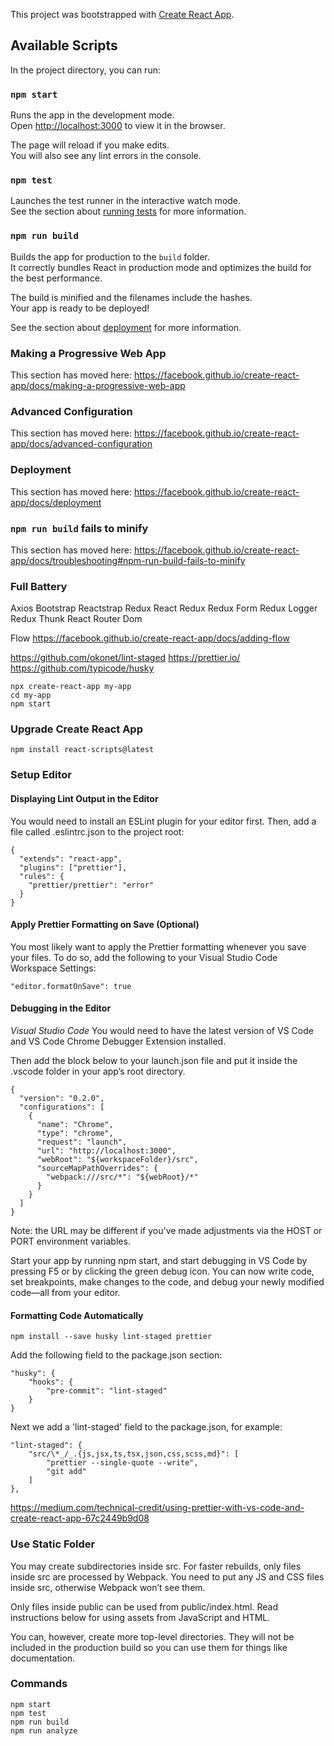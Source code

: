 This project was bootstrapped with [Create React App](https://github.com/facebook/create-react-app).

## Available Scripts

In the project directory, you can run:

### `npm start`

Runs the app in the development mode.<br>
Open [http://localhost:3000](http://localhost:3000) to view it in the browser.

The page will reload if you make edits.<br>
You will also see any lint errors in the console.

### `npm test`

Launches the test runner in the interactive watch mode.<br>
See the section about [running tests](https://facebook.github.io/create-react-app/docs/running-tests) for more information.

### `npm run build`

Builds the app for production to the `build` folder.<br>
It correctly bundles React in production mode and optimizes the build for the best performance.

The build is minified and the filenames include the hashes.<br>
Your app is ready to be deployed!

See the section about [deployment](https://facebook.github.io/create-react-app/docs/deployment) for more information.

### Making a Progressive Web App

This section has moved here: https://facebook.github.io/create-react-app/docs/making-a-progressive-web-app

### Advanced Configuration

This section has moved here: https://facebook.github.io/create-react-app/docs/advanced-configuration

### Deployment

This section has moved here: https://facebook.github.io/create-react-app/docs/deployment

### `npm run build` fails to minify

This section has moved here: https://facebook.github.io/create-react-app/docs/troubleshooting#npm-run-build-fails-to-minify

### Full Battery

Axios
Bootstrap
Reactstrap
Redux
React Redux
Redux Form
Redux Logger
Redux Thunk
React Router Dom

Flow
https://facebook.github.io/create-react-app/docs/adding-flow

https://github.com/okonet/lint-staged
https://prettier.io/
https://github.com/typicode/husky

```
npx create-react-app my-app
cd my-app
npm start
```

### Upgrade Create React App

```
npm install react-scripts@latest
```

### Setup Editor

#### Displaying Lint Output in the Editor

You would need to install an ESLint plugin for your editor first. Then, add a file called .eslintrc.json to the project root:

```
{
  "extends": "react-app",
  "plugins": ["prettier"],
  "rules": {
    "prettier/prettier": "error"
  }
}
```

#### Apply Prettier Formatting on Save (Optional)

You most likely want to apply the Prettier formatting whenever you save your files. To do so, add the following to your Visual Studio Code Workspace Settings:

```
"editor.formatOnSave": true
```

#### Debugging in the Editor

_Visual Studio Code_
You would need to have the latest version of VS Code and VS Code Chrome Debugger Extension installed.

Then add the block below to your launch.json file and put it inside the .vscode folder in your app’s root directory.

```
{
  "version": "0.2.0",
  "configurations": [
    {
      "name": "Chrome",
      "type": "chrome",
      "request": "launch",
      "url": "http://localhost:3000",
      "webRoot": "${workspaceFolder}/src",
      "sourceMapPathOverrides": {
        "webpack:///src/*": "${webRoot}/*"
      }
    }
  ]
}
```

Note: the URL may be different if you've made adjustments via the HOST or PORT environment variables.

Start your app by running npm start, and start debugging in VS Code by pressing F5 or by clicking the green debug icon. You can now write code, set breakpoints, make changes to the code, and debug your newly modified code—all from your editor.

#### Formatting Code Automatically

```
npm install --save husky lint-staged prettier
```

Add the following field to the package.json section:

```
"husky": {
    "hooks": {
        "pre-commit": "lint-staged"
    }
}
```

Next we add a 'lint-staged' field to the package.json, for example:

```
"lint-staged": {
    "src/\*_/_.{js,jsx,ts,tsx,json,css,scss,md}": [
        "prettier --single-quote --write",
        "git add"
    ]
},
```

https://medium.com/technical-credit/using-prettier-with-vs-code-and-create-react-app-67c2449b9d08

### Use Static Folder

You may create subdirectories inside src. For faster rebuilds, only files inside src are processed by Webpack. You need to put any JS and CSS files inside src, otherwise Webpack won’t see them.

Only files inside public can be used from public/index.html. Read instructions below for using assets from JavaScript and HTML.

You can, however, create more top-level directories. They will not be included in the production build so you can use them for things like documentation.

### Commands

```
npm start
npm test
npm run build
npm run analyze
```
